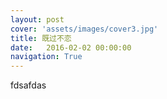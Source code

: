 ```yaml
---
layout: post
cover: 'assets/images/cover3.jpg'
title: 既过不恋
date:   2016-02-02 00:00:00
navigation: True
---
```


fdsafdas

